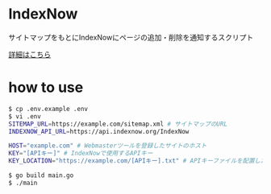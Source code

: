 # IndexNow
サイトマップをもとにIndexNowにページの追加・削除を通知するスクリプト

[詳細はこちら](https://awatana.com/blog/page/30)

# how to use

```sh
$ cp .env.example .env
$ vi .env
SITEMAP_URL=https://example.com/sitemap.xml # サイトマップのURL
INDEXNOW_API_URL=https://api.indexnow.org/IndexNow

HOST="example.com" # Webmasterツールを登録したサイトのホスト
KEY="[APIキー]" # IndexNowで使用するAPIキー
KEY_LOCATION="https://example.com/[APIキー].txt" # APIキーファイルを配置した場所

$ go build main.go
$ ./main
```
